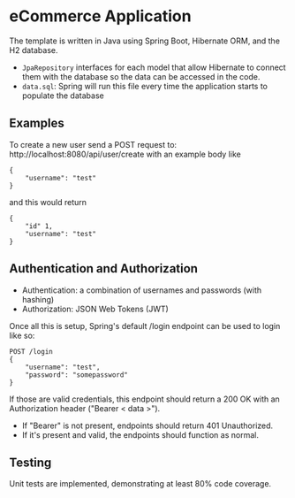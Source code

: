 # eCommerce Application

The template is written in Java using Spring Boot, Hibernate ORM, and the H2 database.

* `JpaRepository` interfaces for each model that allow Hibernate to connect them with the database so the data can be accessed in the code. 
* `data.sql`: Spring will run this file every time the application starts to populate the database

## Examples
To create a new user  send a POST request to:
http://localhost:8080/api/user/create with an example body like 

```
{
    "username": "test"
}
```


and this would return
```
{
    "id" 1,
    "username": "test"
}
```


## Authentication and Authorization
* Authentication: a combination of usernames and passwords (with hashing)
* Authorization: JSON Web Tokens (JWT)


Once all this is setup, Spring's default /login endpoint can be used to login like so:

```
POST /login 
{
    "username": "test",
    "password": "somepassword"
}
```

If those are valid credentials, this endpoint should return a 200 OK with an Authorization header ("Bearer < data >").
* If "Bearer" is not present, endpoints should return 401 Unauthorized.
* If it's present and valid, the endpoints should function as normal.

## Testing
Unit tests are implemented, demonstrating at least 80% code coverage.
